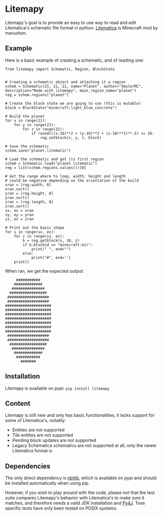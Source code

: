 # Litemapy
Litemapy's goal is to provide an easy to use way to read and edit Litematica's schematic file format in python.
[Litematica](https://github.com/maruohon/litematica) is Minecraft mod by maruohon.


## Example
Here is a basic example of creating a schematic, and of reading one:
```
from litemapy import Schematic, Region, BlockState


# Creating a schematic object and attaching it a region
schem = Schematic(21, 21, 21, name="Planet", author="SmylerMC", description="Made with litemapy", main_region_name="planet")
reg = schem.regions["planet"]

# Create the block state we are going to use (this is mutable)
block = BlockState("minecraft:light_blue_concrete")

# Build the planet
for x in range(21):
    for y in range(21):
        for z in range(21):
            if round(((x-10)**2 + (y-10)**2 + (z-10)**2)**.5) <= 10:
                reg.setblock(x, y, z, block)

# Save the schematic
schem.save("planet.litematic")

# Load the schematic and get its first region
schem = Schematic.load("planet.litematic")
reg = list(schem.regions.values())[0]

# Get the range where to loop, width, height and length
# could be negative depending on the orientation of the build
xran = [reg.width, 0]
xran.sort()
yran = [reg.height, 0]
yran.sort()
zran = [reg.length, 0]
zran.sort()
sx, ex = xran
sy, ey = yran
sz, ez = zran

# Print out the basic shape
for x in range(sx, ex):
    for z in range(sz, ez):
        b = reg.getblock(x, 10, z)
        if b.blockid == "minecraft:air":
            print(" ", end="")
        else:
            print("#", end='')
    print()
```
When ran, we get the expected output:
```       #######       
     ###########     
    #############    
   ###############   
  #################  
 ################### 
 ################### 
#####################
#####################
#####################
#####################
#####################
#####################
#####################
 ################### 
 ################### 
  #################  
   ###############   
    #############    
     ###########     
       #######
```

## Installation
Litemapy is available on pypi: ```pip install litemapy```

## Content
Litemapy is still new and only has basic functionalities, it lacks support for some of Litematica's, notably:
  * Entities are not supported
  * Tile entities are not supported
  * Pending block updates are not supported
  * Legacy Schematica schematics are not supported at all, only the newer Litematica format is

## Dependencies
The only direct dependency is [nbtlib](https://github.com/vberlier/nbtlib), which is available on pypi and should be installed automatically when using pip.

However, if you wish to play around with the code, please not that the test suite compares Litemapy's behavior with Litematica's to make sure it matches, and therefore needs a valid JDK installation and [Py4J](https://www.py4j.org/index.html). Tose specific tests have only been tested on POSIX systems.
